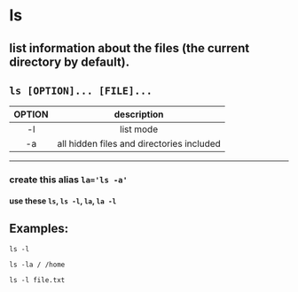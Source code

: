 # ls

list information about the files (the current directory by default).
---

` ls [OPTION]... [FILE]... `
---

| **OPTION** | description |
|:---:|:---:|
| -l | list mode |
| -a | all hidden files and directories included |

---

### create this alias ` la='ls -a' ` <br>
#### use these `ls`, `ls -l`, `la`, `la -l`

## Examples:
` ls -l `

` ls -la / /home `

` ls -l file.txt `